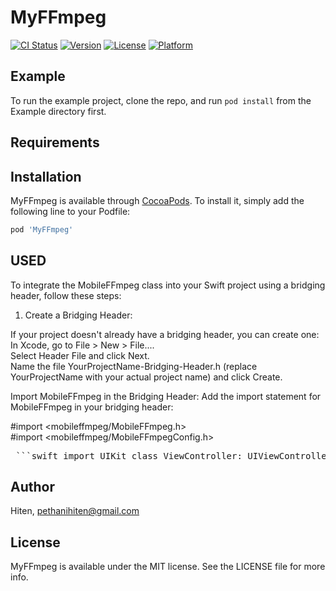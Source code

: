 # MyFFmpeg

[![CI Status](https://img.shields.io/travis/pethanihiten@gmail.com/MyFFmpeg.svg?style=flat)](https://travis-ci.org/pethanihiten@gmail.com/MyFFmpeg)
[![Version](https://img.shields.io/cocoapods/v/MyFFmpeg.svg?style=flat)](https://cocoapods.org/pods/MyFFmpeg)
[![License](https://img.shields.io/cocoapods/l/MyFFmpeg.svg?style=flat)](https://cocoapods.org/pods/MyFFmpeg)
[![Platform](https://img.shields.io/cocoapods/p/MyFFmpeg.svg?style=flat)](https://cocoapods.org/pods/MyFFmpeg)

## Example

To run the example project, clone the repo, and run `pod install` from the Example directory first.

## Requirements

## Installation

MyFFmpeg is available through [CocoaPods](https://cocoapods.org). To install
it, simply add the following line to your Podfile:

```ruby
pod 'MyFFmpeg'
```

## USED
To integrate the MobileFFmpeg class into your Swift project using a bridging header, follow these steps:

1. Create a Bridging Header:  

If your project doesn't already have a bridging header, you can create one:  
In Xcode, go to File > New > File....  
Select Header File and click Next.  
Name the file YourProjectName-Bridging-Header.h (replace YourProjectName with your actual project name) and click Create.  

Import MobileFFmpeg in the Bridging Header:
Add the import statement for MobileFFmpeg in your bridging header:

#import <mobileffmpeg/MobileFFmpeg.h>  
#import <mobileffmpeg/MobileFFmpegConfig.h>


<pre> ```swift import UIKit class ViewController: UIViewController { override func viewDidLoad() { super.viewDidLoad() MobileFFmpegConfig.setLogDelegate(self) MobileFFmpegConfig.setStatisticsDelegate(self) MobileFFmpegConfig.resetStatistics() let command = "-i input.mp4 output.avi" callCommand(command: command) } func callCommand(command: String) { DispatchQueue.global(qos: .userInitiated).async { MobileFFmpeg.execute(command) let rc: Int = Int(MobileFFmpeg.getLastReturnCode()) let output = MobileFFmpeg.getLastCommandOutput() if rc == RETURN_CODE_SUCCESS { print("Command execution completed successfully.\n") MobileFFmpeg.cancel() } else if rc == RETURN_CODE_CANCEL { print("Command execution cancelled by user.\n") } else { print("Command execution failed with rc=\(rc) and output=\(String(describing: output!)).\n") } } } } extension ViewController: LogDelegate, StatisticsDelegate { func statisticsCallback(_ statistics: Statistics!) { } func logCallback(_ level: Int32, _ message: String!) { } } ``` </pre>

## Author

Hiten, pethanihiten@gmail.com

## License
MyFFmpeg is available under the MIT license. See the LICENSE file for more info.
